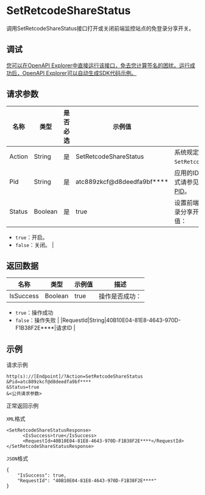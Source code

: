 # SetRetcodeShareStatus

调用SetRetcodeShareStatus接口打开或关闭前端监控站点的免登录分享开关。

## 调试

[您可以在OpenAPI Explorer中直接运行该接口，免去您计算签名的困扰。运行成功后，OpenAPI Explorer可以自动生成SDK代码示例。](https://api.aliyun.com/#product=ARMS&api=SetRetcodeShareStatus&type=RPC&version=2019-08-08)

## 请求参数

|名称|类型|是否必选|示例值|描述|
|--|--|----|---|--|
|Action|String|是|SetRetcodeShareStatus|系统规定参数，取值为`SetRetcodeShareStatus`。 |
|Pid|String|是|atc889zkcf@d8deedfa9bf\*\*\*\*|应用的ID标识串。获取方式请参见[如何获取应用PID](https://www.alibabacloud.com/help/zh/doc-detail/186100.htm?spm=a2cdw.13409063.0.0.7a72281f0bkTfx#title-imy-7gj-qhr)。 |
|Status|Boolean|是|true|设置前端监控站点的免登录分享开关的状态。取值：

 -   `true`：开启。
-   `false`：关闭。 |

## 返回数据

|名称|类型|示例值|描述|
|--|--|---|--|
|IsSuccess|Boolean|true|操作是否成功：

 -   `true`：操作成功
-   `false`：操作失败 |
|RequestId|String|40B10E04-81E8-4643-970D-F1B38F2E\*\*\*\*|请求ID |

## 示例

请求示例

```
http(s)://[Endpoint]/?Action=SetRetcodeShareStatus
&Pid=atc889zkcf@d8deedfa9bf****
&Status=true
&<公共请求参数>
```

正常返回示例

`XML`格式

```
<SetRetcodeShareStatusResponse>
      <IsSuccess>true</IsSuccess>
      <RequestId>40B10E04-81E8-4643-970D-F1B38F2E****</RequestId>
</SetRetcodeShareStatusResponse>
```

`JSON`格式

```
{
    "IsSuccess": true,
    "RequestId": "40B10E04-81E8-4643-970D-F1B38F2E****"
}
```

